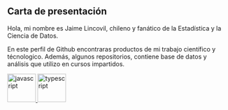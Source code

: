 ## Carta de presentación

Hola, mi nombre es Jaime Lincovil, chileno y fanático de la Estadística y la Ciencia de Datos. 

En este perfil de Github encontraras productos de mi trabajo científico y técnologico. Además, algunos repositorios, contiene base de datos y análisis que utilizo en cursos impartidos.

<p align="left"> <a href="https://developer.mozilla.org/en-US/docs/Web/JavaScript" target="_blank"> <img src="https://github.com/jelincovil/logos_images/blob/c0201c6d2cc270ea6f17ec7853a6c4cc73224416/power_bi_logo.png " alt="javascript" width="65" height="65"/> <a href="https://www.typescriptlang.org/" target="_blank"> <img src="https://github.com/jelincovil/logos_images/blob/c0201c6d2cc270ea6f17ec7853a6c4cc73224416/RStudio_logo.png" alt="typescript" width="65" height="65"/> </a>
</p>

